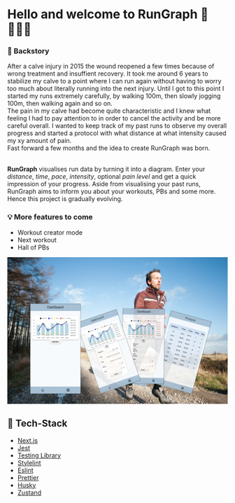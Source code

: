 # Hello and welcome to RunGraph 🏃🏃🏼‍♀️

### 💭 Backstory
After a calve injury in 2015 the wound reopened a few times because of wrong treatment and insuffient recovery. It took me around 6 years to stabilize my calve to a point where I can run again without having to worry too much about literally running into the next injury. Until I got to this point I started my runs extremely carefully, by walking 100m, then slowly jogging 100m, then walking again and so on. <br> 
The pain in my calve had become quite characteristic and I knew what feeling I had to pay attention to in order to cancel the activity and be more careful overall. I wanted to keep track of my past runs to observe my overall progress and started a protocol with what distance at what intensity caused my xy amount of pain. <br>
Fast forward a few months and the idea to create RunGraph was born.<br><br>

**RunGraph** visualises run data by turning it into a diagram. Enter your _distance_, _time_, _pace_, _intensity_, optional _pain level_ and get a quick impression of your progress.
Aside from visualising your past runs, RunGraph aims to inform you about your workouts, PBs and some more. Hence this project is gradually evolving.

### 💡 More features to come
- Workout creator mode
- Next workout
- Hall of PBs

![presentation](./public/presentation2.png)

## 📂 Tech-Stack

-   [Next.js](https://nextjs.org/)
-   [Jest](https://jestjs.io/)
-   [Testing Library](https://testing-library.com/)
-   [Stylelint](https://stylelint.io/)
-   [Eslint](https://eslint.org/)
-   [Prettier](https://prettier.io/)
-   [Husky](https://typicode.github.io/husky/)
-   [Zustand](https://zustand-demo.pmnd.rs/)
